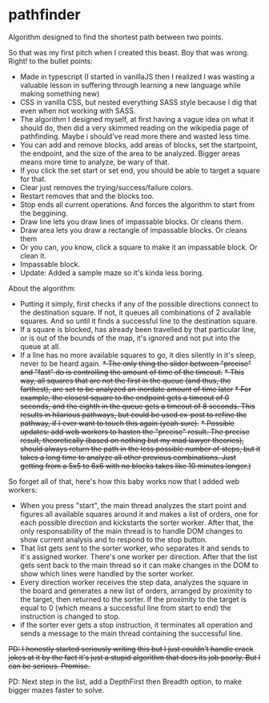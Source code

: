 # pathfinder
Algorithm designed to find the shortest path between two points.

So that was my first pitch when I created this beast. Boy that was wrong.
Right! to the bullet points:

* Made in typescript (I started in vanillaJS then I realized I was wasting a valuable lesson in suffering through learning a new language while making something new)
* CSS in vanilla CSS, but nested everything SASS style because I dig that even when not working with SASS.
* The algorithm I designed myself, at first having a vague idea on what it should do, then did a very skimmed reading on the wikipedia page of pathfinding. Maybe i should've read more there and wasted less time.
* You can add and remove blocks, add areas of blocks, set the startpoint, the endpoint, and the size of the area to be analyzed. Bigger areas means more time to analyze, be wary of that.
* If you click the set start or set end, you should be able to target a square for that. 
* Clear just removes the trying/success/failure colors.
* Restart removes that and the blocks too.
* Stop ends all current operations. And forces the algorithm to start from the beggining.
* Draw line lets you draw lines of impassable blocks. Or cleans them.
* Draw area lets you draw a rectangle of impassable blocks. Or cleans them
* Or you can, you know, click a square to make it an impassable block. Or clean it.
* Impassable block.
* Update: Added a sample maze so it's kinda less boring.

About the algorithm:
* Putting it simply, first checks if any of the possible directions connect to the destination square. If not, it queues all combinations of 2 available squares. And so until it finds a successful line to the destination square.
* If a square is blocked, has already been travelled by that particular line, or is out of the bounds of the map, it's ignored and not put into the queue at all.
* If a line has no more available squares to go, it dies silently in it's sleep, never to be heard again.
~~* The only thing the slider between "precise" and "fast" do is controlling the amount of time of the timeout.~~
~~* This way, all squares that are not the first in the queue (and thus, the farthest), are set to be analyzed an inordate amount of time later~~
~~* For example, the closest square to the endpoint gets a timeout of 0 seconds, and the eighth in the queue gets a timeout of 8 seconds. This results in hilarious pathways, but could be used ex-post to refine the pathway, if I ever want to touch this again (yeah sure).~~
~~* Possible updates: add web workers to hasten the "precise" result. The precise result, theoretically (based on nothing but my mad lawyer theories), should always return the path in the less possible number of steps, but it takes a long time to analyze all other previous combinations. Just getting from a 5x5 to 6x6 with no blocks takes like 10 minutes longer.)~~

So forget all of that, here's how this baby works now that I added web workers:
* When you press "start", the main thread analyzes the start point and figures all available squares around it and makes a list of orders, one for each possible direction and kickstarts the sorter worker. After that, the only responsability of the main thread is to handle DOM changes to show current analysis and to respond to the stop button.
* That list gets sent to the sorter worker, who separates it and sends to it's assigned worker. There's one worker per direction. After that the list gets sent back to the main thread so it can make changes in the DOM to show which lines were handled by the sorter worker.
* Every direction worker receives the step data, analyzes the square in the board and generates a new list of orders, arranged by proximity to the target, then returned to the sorter. If the proximity to the target is equal to 0 (which means a successful line from start to end) the instruction is changed to stop.
* if the sorter ever gets a stop instruction, it terminates all operation and sends a message to the main thread containing the successful line.

~~PD: I honestly started seriously writing this but I just couldn't handle crack jokes at it by the fact it's just a stupid algorithm that does its job poorly. But I can be serious. Promise.~~

PD: Next step in the list, add a DepthFirst then Breadth option, to make bigger mazes faster to solve.
